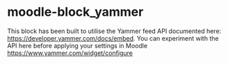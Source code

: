 moodle-block_yammer
===================
This block has been built to utilise the Yammer feed API documented here: https://developer.yammer.com/docs/embed. You can experiment with the API here before applying your settings in Moodle https://www.yammer.com/widget/configure
